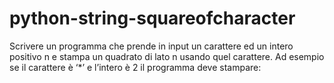 # python-string-squareofcharacter
Scrivere un programma che prende in input un carattere ed un intero positivo n e stampa un quadrato di lato n usando quel carattere. Ad esempio se il carattere è ‘*’ e l’intero è 2 il programma deve stampare:
